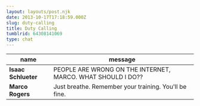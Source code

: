 ```yaml
---
layout: layouts/post.njk
date: 2013-10-17T17:18:59.000Z
slug: duty-calling
title: Duty Calling
tumblrid: 64308141069
type: chat
---
```

|name|message|
|-----|-----|
| **Isaac Schlueter** | PEOPLE ARE WRONG ON THE INTERNET, MARCO.  WHAT SHOULD I DO?? |
| **Marco Rogers** | Just breathe. Remember your training. You'll be fine. |
